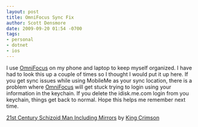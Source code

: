 ```yaml
---
layout: post
title: OmniFocus Sync Fix
author: Scott Densmore
date: 2009-09-20 01:54 -0700
tags:
- personal
- dotnet
- ios
---
```


I use [OmniFocus](http://www.omnigroup.com/applications/omnifocus/) on my phone and laptop to keep myself organized. I have had to look this up a couple of times so I thought I would put it up here. If you get sync issues while using MobileMe as your sync location, there is a problem where [OmniFocus](http://www.omnigroup.com/applications/omnifocus/) will get stuck trying to login using your information in the keychain. If you delete the idisk.me.com login from you keychain, things get back to normal. Hope this helps me remember next time.

[21st Century Schizoid Man Including Mirrors](http://www.last.fm/music/King+Crimson/_/21st+Century+Schizoid+Man+Including+Mirrors) by [King Crimson](http://www.last.fm/music/King+Crimson)